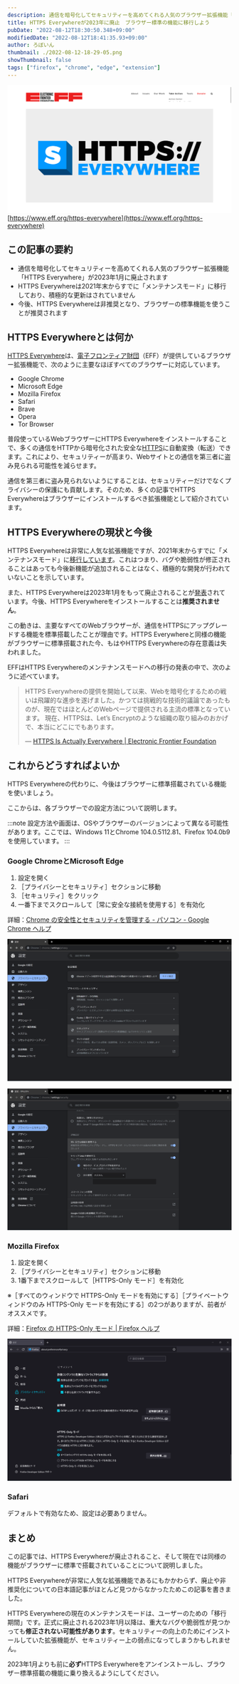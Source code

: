 ```yaml
---
description: 通信を暗号化してセキュリティーを高めてくれる人気のブラウザー拡張機能「HTTPS Everywhere」が2023年1月に廃止されます。現在はメンテナンスモードに移行しており、廃止までにブラウザー標準搭載の機能に移行することが推奨されます。
title: HTTPS Everywhereが2023年に廃止　ブラウザー標準の機能に移行しよう
pubDate: "2022-08-12T18:30:50.348+09:00"
modifiedDate: "2022-08-12T18:41:35.93+09:00"
author: ろぼいん
thumbnail: ./2022-08-12-18-29-05.png
showThumbnail: false
tags: ["firefox", "chrome", "edge", "extension"]
---
```


![HTTPS Everywhereの公式サイトのスクリーンショット](./2022-08-12-18-29-05.png)
[https://www.eff.org/https-everywhere](https://www.eff.org/https-everywhere)

## この記事の要約

- 通信を暗号化してセキュリティーを高めてくれる人気のブラウザー拡張機能「HTTPS Everywhere」が2023年1月に廃止されます
- HTTPS Everywhereは2021年末からすでに「メンテナンスモード」に移行しており、積極的な更新はされていません
- 今後、HTTPS Everywhereは非推奨となり、ブラウザーの標準機能を使うことが推奨されます

## HTTPS Everywhereとは何か

[HTTPS Everywhere](https://www.eff.org/https-everywhere)は、[電子フロンティア財団](https://www.eff.org/)（EFF）が提供しているブラウザー拡張機能で、次のように主要なほぼすべてのブラウザーに対応しています。

- Google Chrome
- Microsoft Edge
- Mozilla Firefox
- Safari
- Brave
- Opera
- Tor Browser

普段使っているWebブラウザーにHTTPS Everywhereをインストールすることで、多くの通信をHTTPから暗号化された安全な[HTTPS](https://developer.mozilla.org/ja/docs/Glossary/https)に自動変換（転送）できます。これにより、セキュリティーが高まり、Webサイトとの通信を第三者に盗み見られる可能性を減らせます。

通信を第三者に盗み見られないようにすることは、セキュリティーだけでなくプライバシーの保護にも貢献します。そのため、多くの記事でHTTPS Everywhereはブラウザーにインストールするべき拡張機能として紹介されています。

## HTTPS Everywhereの現状と今後

HTTPS Everywhereは非常に人気な拡張機能ですが、2021年末からすでに「メンテナンスモード」に[移行しています](https://www.eff.org/deeplinks/2021/09/https-actually-everywhere)。これはつまり、バグや脆弱性が修正されることはあっても今後新機能が追加されることはなく、積極的な開発が行われていないことを示しています。

また、HTTPS Everywhereは2023年1月をもって廃止されることが[発表](https://www.eff.org/ja/https-everywhere/set-https-default-your-browser#:~:text=HTTPS%20Everywhere%20will%20sunset%20in%20January%202023)されています。今後、HTTPS Everywhereをインストールすることは**推奨されません**。

この動きは、主要なすべてのWebブラウザーが、通信をHTTPSにアップグレードする機能を標準搭載したことが理由です。HTTPS Everywhereと同様の機能がブラウザーに標準搭載された今、もはやHTTPS Everywhereの存在意義は失われました。

EFFはHTTPS Everywhereのメンテナンスモードへの移行の発表の中で、次のように述べています。

> HTTPS Everywhereの提供を開始して以来、Webを暗号化するための戦いは飛躍的な進歩を遂げました。かつては挑戦的な技術的議論であったものが、現在ではほとんどのWebページで提供される主流の標準となっています。 現在、HTTPSは、Let’s Encryptのような組織の取り組みのおかげで、本当にどこにでもあります。
>
> — [HTTPS Is Actually Everywhere | Electronic Frontier Foundation](https://www.eff.org/deeplinks/2021/09/https-actually-everywhere)

## これからどうすればよいか

HTTPS Everywhereの代わりに、今後はブラウザーに標準搭載されている機能を使いましょう。

ここからは、各ブラウザーでの設定方法について説明します。

:::note
設定方法や画面は、OSやブラウザーのバージョンによって異なる可能性があります。ここでは、Windows 11とChrome 104.0.5112.81、Firefox 104.0b9を使用しています。
:::

### Google ChromeとMicrosoft Edge

1. 設定を開く
2. ［プライバシーとセキュリティ］セクションに移動
3. ［セキュリティ］をクリック
4. 一番下までスクロールして［常に安全な接続を使用する］を有効化

詳細：[Chrome の安全性とセキュリティを管理する - パソコン - Google Chrome ヘルプ](https://support.google.com/chrome/answer/10468685?hl=ja&co=GENIE.Platform%3DDesktop)

![Chromeのスクリーンショット1](./2022-08-12-17-28-42.png)

![Chromeのスクリーンショット2](./2022-08-12-17-27-03.png)

### Mozilla Firefox

1. 設定を開く
2. ［プライバシーとセキュリティ］セクションに移動
3. 1番下までスクロールして［HTTPS-Only モード］を有効化

※［すべてのウィンドウで HTTPS-Only モードを有効にする］［プライベートウィンドウのみ HTTPS-Only モードを有効にする］の2つがありますが、前者がオススメです。

詳細：[Firefox の HTTPS-Only モード | Firefox ヘルプ](https://support.mozilla.org/ja/kb/https-only-prefs)

![Firefoxのスクリーンショット](./2022-08-12-17-19-55.png)

### Safari

デフォルトで有効なため、設定は必要ありません。

## まとめ

この記事では、HTTPS Everywhereが廃止されること、そして現在では同様の機能がブラウザーに標準で搭載されていることについて説明しました。

HTTPS Everywhereが非常に人気な拡張機能であるにもかかわらず、廃止や非推奨化についての日本語記事がほとんど見つからなかったためこの記事を書きました。

HTTPS Everywhereの現在のメンテナンスモードは、ユーザーのための「移行期間」です。正式に廃止される2023年1月以降は、重大なバグや脆弱性が見つかっても**修正されない可能性があります**。セキュリティーの向上のためにインストールしていた拡張機能が、セキュリティー上の弱点になってしまうかもしれません。

2023年1月よりも前に**必ず**HTTPS Everywhereをアンインストールし、ブラウザー標準搭載の機能に乗り換えるようにしてください。
